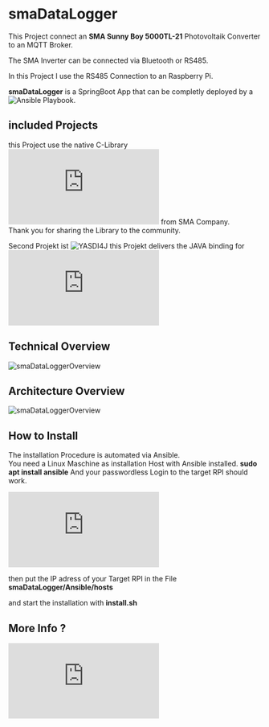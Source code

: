 # smaDataLogger

This Project connect an **SMA Sunny Boy 5000TL-21** Photovoltaik 
Converter to an MQTT Broker.

The SMA Inverter can be connected via Bluetooth or RS485.

In this Project I use the RS485 Connection to an Raspberry Pi.

**smaDataLogger** is a SpringBoot App that can be completly deployed
by a ![Ansible Playbook](https://www.ansible.com/).

## included Projects
this Project use the native C-Library ![YASDI](https://www.sma.de/produkte/monitoring-control/yasdi.html) from SMA Company.  
Thank you for sharing the Library to the community.

Second Projekt ist ![YASDI4J](https://github.com/SolarNetwork/yasdi4j) this Projekt delivers the JAVA binding for ![YASDI](https://www.sma.de/produkte/monitoring-control/yasdi.html)

## Technical Overview
![smaDataLoggerOverview](http://joern-karthaus.de/iot_challenge/img/iot_challenge_1.png)


## Architecture Overview
![smaDataLoggerOverview](http://joern-karthaus.de/iot_challenge/img/architecture.png)

## How to Install
The installation Procedure is automated via Ansible.  
You need a Linux Maschine as installation Host with Ansible installed.
**sudo apt install ansible**
And your passwordless Login to the target RPI should work.  

![Passwordless Login to RPI Blog Entry](http://www.joern-karthaus.de/blog/sshkey.html)

then put the IP adress of your Target RPI in the File **smaDataLogger/Ansible/hosts**  

and start the installation with **install.sh**

## More Info ?
![More Information in my Blog](http://joern-karthaus.de/iot_challenge/index.html)



